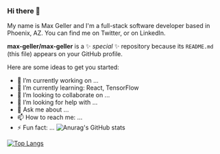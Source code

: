 ### Hi there 👋

My name is Max Geller and I'm a full-stack software developer based in Phoenix, AZ.
You can find me on Twitter, or on LinkedIn.


**max-geller/max-geller** is a ✨ _special_ ✨ repository because its `README.md` (this file) appears on your GitHub profile.

Here are some ideas to get you started:

- 🔭 I’m currently working on ...
- 🌱 I’m currently learning: React, TensorFlow
- 👯 I’m looking to collaborate on ...
- 🤔 I’m looking for help with ...
- 💬 Ask me about ...
- 📫 How to reach me: ...
- ⚡ Fun fact: ...
![Anurag's GitHub stats](https://github-readme-stats.vercel.app/api?username=max-geller&show_icons=true&theme=radical)

[![Top Langs](https://github-readme-stats.vercel.app/api/top-langs/?username=max-geller)](https://github.com/max-geller/github-readme-stats)

